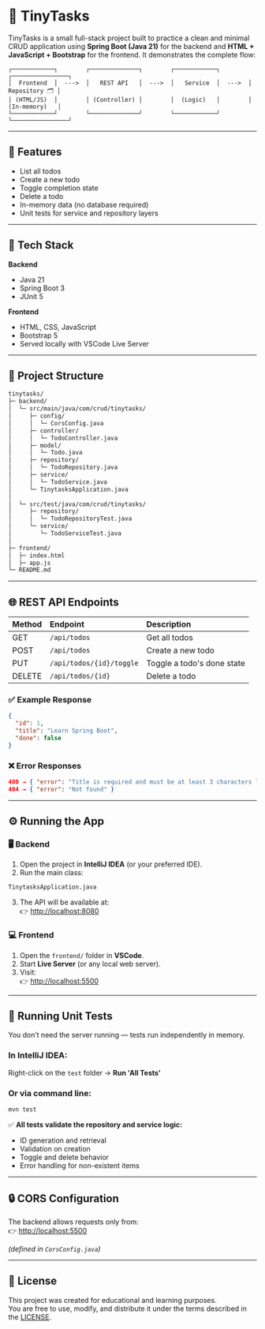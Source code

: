 # 🧩 TinyTasks

TinyTasks is a small full-stack project built to practice a clean and minimal CRUD application using **Spring Boot (Java 21)** for the backend and **HTML + JavaScript + Bootstrap** for the frontend.
It demonstrates the complete flow: 

```text
┌────────────┐        ┌──────────────┐        ┌────────────┐        ┌────────────────┐
│  Frontend  │  --->  │   REST API   │  --->  │   Service  │  --->  │  Repository 🗂️ │
│ (HTML/JS)  │        │ (Controller) │        │  (Logic)   │        │ (In-memory)   │
└────────────┘        └──────────────┘        └────────────┘        └────────────────┘
```

---

## 🚀 Features

- List all todos
- Create a new todo
- Toggle completion state
- Delete a todo
- In-memory data (no database required)
- Unit tests for service and repository layers

---

## 🧠 Tech Stack

**Backend**
- Java 21
- Spring Boot 3
- JUnit 5

**Frontend**
- HTML, CSS, JavaScript
- Bootstrap 5
- Served locally with VSCode Live Server

---

## 📁 Project Structure
```bash
tinytasks/
├─ backend/
│  └─ src/main/java/com/crud/tinytasks/
│     ├─ config/
│     │  └─ CorsConfig.java
│     ├─ controller/
│     │  └─ TodoController.java
│     ├─ model/
│     │  └─ Todo.java
│     ├─ repository/
│     │  └─ TodoRepository.java
│     ├─ service/
│     │  └─ TodoService.java
│     └─ TinytasksApplication.java
│
│  └─ src/test/java/com/crud/tinytasks/
│     ├─ repository/
│     │  └─ TodoRepositoryTest.java
│     └─ service/
│        └─ TodoServiceTest.java
│
├─ frontend/
│  ├─ index.html
│  ├─ app.js
└─ README.md
```

---

## 🌐 REST API Endpoints

| Method | Endpoint | Description |
|:-------|:----------|:-------------|
| GET | `/api/todos` | Get all todos |
| POST | `/api/todos` | Create a new todo |
| PUT | `/api/todos/{id}/toggle` | Toggle a todo's done state |
| DELETE | `/api/todos/{id}` | Delete a todo |

### ✅ Example Response
```json
{
  "id": 1,
  "title": "Learn Spring Boot",
  "done": false
}
```

### ❌ Error Responses
```json
400 → { "error": "Title is required and must be at least 3 characters long" }
404 → { "error": "Not found" }
```

---

## ⚙️ Running the App

### 🖥️ Backend

1. Open the project in **IntelliJ IDEA** (or your preferred IDE).
2. Run the main class:
```bash
TinytasksApplication.java
```
3. The API will be available at:  
   👉 [http://localhost:8080](http://localhost:8080)

### 💻 Frontend

1. Open the `frontend/` folder in **VSCode**.
2. Start **Live Server** (or any local web server).
3. Visit:  
   👉 [http://localhost:5500](http://localhost:5500)

---

## 🧪 Running Unit Tests

You don’t need the server running — tests run independently in memory.

### In IntelliJ IDEA:
Right-click on the `test` folder → **Run 'All Tests'**

### Or via command line:
```bash
mvn test
```

✅ **All tests validate the repository and service logic:**

- ID generation and retrieval
- Validation on creation
- Toggle and delete behavior
- Error handling for non-existent items

---

## 🔒 CORS Configuration

The backend allows requests only from:  
👉 [http://localhost:5500](http://localhost:5500)

*(defined in `CorsConfig.java`)*

---

## 📄 License

This project was created for educational and learning purposes.  
You are free to use, modify, and distribute it under the terms described in the [LICENSE](./LICENSE).